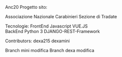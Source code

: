 Anc20
Progetto sito:

Associazione Nazionale Carabinieri
Sezione di Tradate

Tecnologie:
FrontEnd	Javascript	VUE.JS 	
BackEnd		Python 3	DJANGO-REST-Framework

Contributors:
dexa215
dexamini

Branch mini modifica
Branch dexa modifica
	
	



